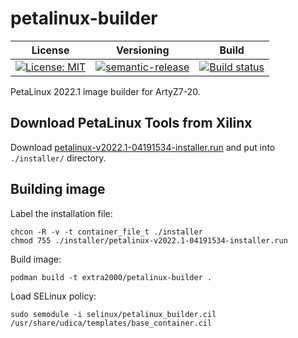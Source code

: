 # petalinux-builder

| License | Versioning | Build |
| ------- | ---------- | ----- |
| [![License: MIT](https://img.shields.io/badge/License-MIT-yellow.svg)](https://opensource.org/licenses/MIT) | [![semantic-release](https://img.shields.io/badge/%20%20%F0%9F%93%A6%F0%9F%9A%80-semantic--release-e10079.svg)](https://github.com/semantic-release/semantic-release) | [![Build status](https://ci.appveyor.com/api/projects/status/wcm88r6lh5bwnsxi/branch/master?svg=true)](https://ci.appveyor.com/project/nikAizuddin/petalinux-builder/branch/master) |

PetaLinux 2022.1 image builder for ArtyZ7-20.


## Download PetaLinux Tools from Xilinx

Download [petalinux-v2022.1-04191534-installer.run](https://www.xilinx.com/member/forms/download/xef.html?filename=petalinux-v2022.1-04191534-installer.run) and put into `./installer/` directory.


## Building image

Label the installation file:
```
chcon -R -v -t container_file_t ./installer
chmod 755 ./installer/petalinux-v2022.1-04191534-installer.run
```

Build image:
```
podman build -t extra2000/petalinux-builder .
```

Load SELinux policy:
```
sudo semodule -i selinux/petalinux_builder.cil /usr/share/udica/templates/base_container.cil
```
